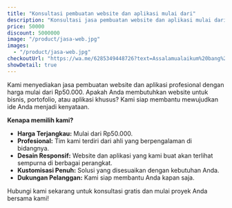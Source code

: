 ```yaml
---
title: "Konsultasi pembuatan website dan aplikasi mulai dari"
description: "Konsultasi jasa pembuatan website dan aplikasi mulai dari 50000"
price: 50000
discount: 5000000
image: "/product/jasa-web.jpg"
images:
  - "/product/jasa-web.jpg"
checkoutUrl: "https://wa.me/6285349448726?text=Assalamualaikum%20bang%20semut%20saya%20mau%20buat%20web%20"
showDetail: true
---
```

Kami menyediakan jasa pembuatan website dan aplikasi profesional dengan harga mulai dari Rp50.000. Apakah Anda membutuhkan website untuk bisnis, portofolio, atau aplikasi khusus? Kami siap membantu mewujudkan ide Anda menjadi kenyataan.

**Kenapa memilih kami?**
- **Harga Terjangkau:** Mulai dari Rp50.000.
- **Profesional:** Tim kami terdiri dari ahli yang berpengalaman di bidangnya.
- **Desain Responsif:** Website dan aplikasi yang kami buat akan terlihat sempurna di berbagai perangkat.
- **Kustomisasi Penuh:** Solusi yang disesuaikan dengan kebutuhan Anda.
- **Dukungan Pelanggan:** Kami siap membantu Anda kapan saja.

Hubungi kami sekarang untuk konsultasi gratis dan mulai proyek Anda bersama kami!
